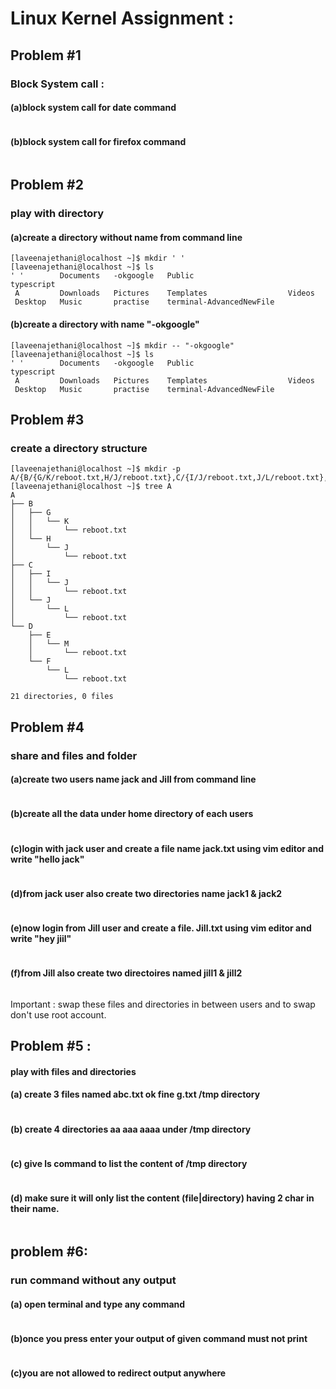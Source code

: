 # Linux Kernel Assignment : 
## Problem #1    
### Block System call : 
#### (a)block system call for date command 
```
```
#### (b)block system call for firefox command
```
```
## Problem #2 
### play with directory 
#### (a)create a directory without name from command line
```
[laveenajethani@localhost ~]$ mkdir ' '
[laveenajethani@localhost ~]$ ls
' '        Documents   -okgoogle   Public                     typescript
 A         Downloads   Pictures    Templates                  Videos
 Desktop   Music       practise    terminal-AdvancedNewFile

```
#### (b)create a directory with name "-okgoogle"
```
[laveenajethani@localhost ~]$ mkdir -- "-okgoogle"
[laveenajethani@localhost ~]$ ls
' '        Documents   -okgoogle   Public                     typescript
 A         Downloads   Pictures    Templates                  Videos
 Desktop   Music       practise    terminal-AdvancedNewFile

```
## Problem #3 
###  create a directory structure 
```
[laveenajethani@localhost ~]$ mkdir -p A/{B/{G/K/reboot.txt,H/J/reboot.txt},C/{I/J/reboot.txt,J/L/reboot.txt},D/{F/L/reboot.txt,E/M/reboot.txt}}
[laveenajethani@localhost ~]$ tree A
A
├── B
│   ├── G
│   │   └── K
│   │       └── reboot.txt
│   └── H
│       └── J
│           └── reboot.txt
├── C
│   ├── I
│   │   └── J
│   │       └── reboot.txt
│   └── J
│       └── L
│           └── reboot.txt
└── D
    ├── E
    │   └── M
    │       └── reboot.txt
    └── F
        └── L
            └── reboot.txt

21 directories, 0 files

```
## Problem #4
### share and files and folder 
#### (a)create two users name jack and Jill  from command line
```
```

#### (b)create all the data under home directory of each users 
```
```
#### (c)login with jack user and create a file name  jack.txt using vim editor and write "hello jack"
```
```
#### (d)from jack user also create two directories name jack1 & jack2 
```
```
#### (e)now login from Jill user and create a file. Jill.txt using vim editor and write "hey jiil"
```
```
#### (f)from Jill also create two directoires named jill1 & jill2 
```
```
Important :  swap these files and directories in between users  and to swap don't use root account.

## Problem #5 :  
#### play with files and directories 
#### (a) create  3 files named   abc.txt  ok  fine  g.txt  /tmp directory 
```
```
#### (b) create  4  directories   aa aaa aaaa  under  /tmp directory 
```
```
#### (c) give ls command to  list the content of  /tmp directory 
```
```
#### (d) make sure it will only list the content (file|directory)  having 2 char in their name.
```
```
## problem #6:  
### run command without any output 
#### (a) open terminal and type any command 
```
```
#### (b)once you press enter your output of given command must not  print
```
```
#### (c)you are not allowed to redirect output anywhere 
```
```



